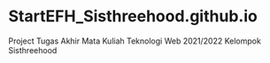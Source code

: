 # StartEFH_Sisthreehood.github.io
Project Tugas Akhir Mata Kuliah Teknologi Web 2021/2022 Kelompok Sisthreehood
